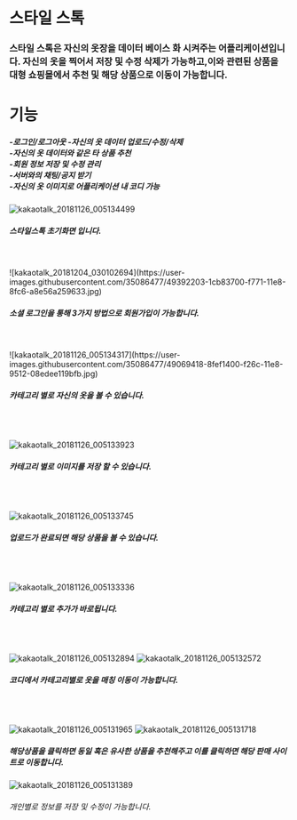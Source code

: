 <H1>스타일 스톡</H1>

<H3>스타일 스톡은 자신의 옷장을 데이터 베이스 화 시켜주는 어플리케이션입니다.
자신의 옷을 찍어서 저장 및 수정 삭제가 가능하고,이와 관련된 상품을 대형 쇼핑몰에서 추천 및 해당 상품으로 이동이 가능합니다.
</H3>


<H1>기능</H1>
 <H5>
-로그인/로그아웃
-자신의 옷 데이터 업로드/수정/삭제<br>
-자신의 옷 데이터와 같은 타 상품 추천<br>
-회원 정보 저장 및 수정 관리<br>
-서버와의 채팅/공지 받기<br>
-자신의 옷 이미지로 어플리케이션 내 코디 가능<br>
</H5>


![kakaotalk_20181126_005134499](https://user-images.githubusercontent.com/35086477/49069419-8fef1400-f26c-11e8-92c5-903cc74119a4.jpg)
<H5>스타일스톡 초기화면 입니다.</H5><br><br>
![kakaotalk_20181204_030102694](https://user-images.githubusercontent.com/35086477/49392203-1cb83700-f771-11e8-8fc6-a8e56a259633.jpg)
<H5>소셜 로그인을 통해 3가지 방법으로 회원가입이 가능합니다.</H5><br><br>
![kakaotalk_20181126_005134317](https://user-images.githubusercontent.com/35086477/49069418-8fef1400-f26c-11e8-9512-08edee119bfb.jpg)
<H5>카테고리 별로 자신의 옷을 볼 수 있습니다.</H5><br><br>

![kakaotalk_20181126_005133923](https://user-images.githubusercontent.com/35086477/49069416-8f567d80-f26c-11e8-9c79-66a36fd30b2a.jpg)
<H5>카테고리 별로 이미지를 저장 할 수 있습니다.</H5><br><br>

![kakaotalk_20181126_005133745](https://user-images.githubusercontent.com/35086477/49069414-8f567d80-f26c-11e8-9a2e-54984e0e26e5.jpg)
<H5>업로드가 완료되면 해당 상품을 볼 수 있습니다.</H5><br><br>

![kakaotalk_20181126_005133336](https://user-images.githubusercontent.com/35086477/49069412-8ebde700-f26c-11e8-8570-dc1278bd9a02.jpg)
<H5> 카테고리 별로 추가가 바로됩니다.</H5><br><br>


![kakaotalk_20181126_005132894](https://user-images.githubusercontent.com/35086477/49069411-8ebde700-f26c-11e8-9987-ae767df6ecd8.jpg)
![kakaotalk_20181126_005132572](https://user-images.githubusercontent.com/35086477/49069410-8ebde700-f26c-11e8-9274-f993f782964d.jpg)
<H5>코디에서 카테고리별로 옷을 매칭 이동이 가능합니다.</H5>
<br><br>


![kakaotalk_20181126_005131965](https://user-images.githubusercontent.com/35086477/49069409-8ebde700-f26c-11e8-97bb-65fab16eb175.jpg)
![kakaotalk_20181126_005131718](https://user-images.githubusercontent.com/35086477/49069408-8e255080-f26c-11e8-8cb7-12c004b60155.jpg)
<H5>해당상품을 클릭하면 동일 혹은 유사한 상품을 추천해주고 이를 클릭하면 해당 판매 사이트로 이동합니다.</H5>

![kakaotalk_20181126_005131389](https://user-images.githubusercontent.com/35086477/49069420-8fef1400-f26c-11e8-8738-3b527824c6ed.jpg)
<H6>개인별로 정보를 저장 및 수정이 가능합니다.</H6>
